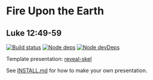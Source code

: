 # Fire Upon the Earth
## Luke 12:49-59

[![Build status](https://api.travis-ci.org/sermons/fire.svg)](https://travis-ci.org/github/sermons/fire)
[![Node deps](https://david-dm.org/sermons/fire.svg)](https://david-dm.org/sermons/fire)
[![Node devDeps](https://david-dm.org/sermons/fire/dev-status.svg)](https://david-dm.org/sermons/fire?type=dev)

Template presentation: [reveal-skel](https://github.com/sermons/reveal-skel)

See [INSTALL.md](INSTALL.md)
for how to make your own presentation.
